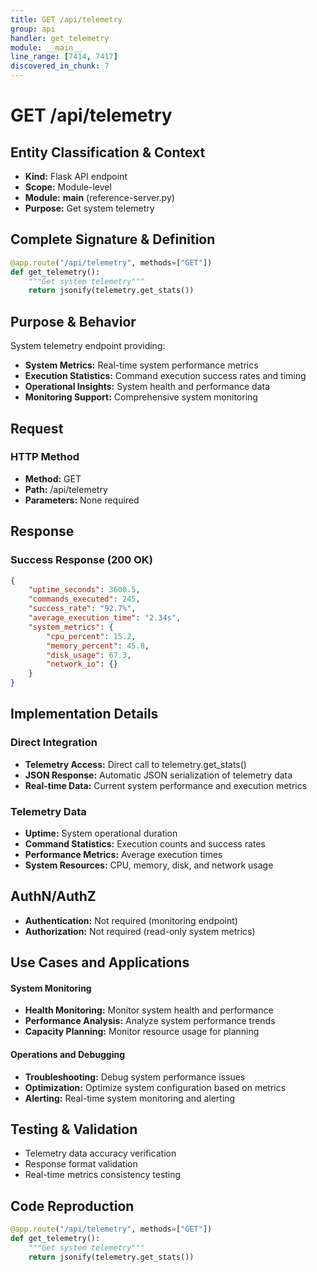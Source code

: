 ```yaml
---
title: GET /api/telemetry
group: api
handler: get_telemetry
module: __main__
line_range: [7414, 7417]
discovered_in_chunk: 7
---
```


# GET /api/telemetry

## Entity Classification & Context
- **Kind:** Flask API endpoint
- **Scope:** Module-level
- **Module:** __main__ (reference-server.py)
- **Purpose:** Get system telemetry

## Complete Signature & Definition
```python
@app.route("/api/telemetry", methods=["GET"])
def get_telemetry():
    """Get system telemetry"""
    return jsonify(telemetry.get_stats())
```

## Purpose & Behavior
System telemetry endpoint providing:
- **System Metrics:** Real-time system performance metrics
- **Execution Statistics:** Command execution success rates and timing
- **Operational Insights:** System health and performance data
- **Monitoring Support:** Comprehensive system monitoring

## Request

### HTTP Method
- **Method:** GET
- **Path:** /api/telemetry
- **Parameters:** None required

## Response

### Success Response (200 OK)
```json
{
    "uptime_seconds": 3600.5,
    "commands_executed": 245,
    "success_rate": "92.7%",
    "average_execution_time": "2.34s",
    "system_metrics": {
        "cpu_percent": 15.2,
        "memory_percent": 45.8,
        "disk_usage": 67.3,
        "network_io": {}
    }
}
```

## Implementation Details

### Direct Integration
- **Telemetry Access:** Direct call to telemetry.get_stats()
- **JSON Response:** Automatic JSON serialization of telemetry data
- **Real-time Data:** Current system performance and execution metrics

### Telemetry Data
- **Uptime:** System operational duration
- **Command Statistics:** Execution counts and success rates
- **Performance Metrics:** Average execution times
- **System Resources:** CPU, memory, disk, and network usage

## AuthN/AuthZ
- **Authentication:** Not required (monitoring endpoint)
- **Authorization:** Not required (read-only system metrics)

## Use Cases and Applications

#### System Monitoring
- **Health Monitoring:** Monitor system health and performance
- **Performance Analysis:** Analyze system performance trends
- **Capacity Planning:** Monitor resource usage for planning

#### Operations and Debugging
- **Troubleshooting:** Debug system performance issues
- **Optimization:** Optimize system configuration based on metrics
- **Alerting:** Real-time system monitoring and alerting

## Testing & Validation
- Telemetry data accuracy verification
- Response format validation
- Real-time metrics consistency testing

## Code Reproduction
```python
@app.route("/api/telemetry", methods=["GET"])
def get_telemetry():
    """Get system telemetry"""
    return jsonify(telemetry.get_stats())
```
